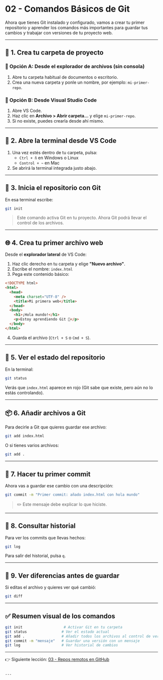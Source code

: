 # 02 - Comandos Básicos de Git

Ahora que tienes Git instalado y configurado, vamos a crear tu primer repositorio y aprender los comandos más importantes para guardar tus cambios y trabajar con versiones de tu proyecto web.

---

## 📁 1. Crea tu carpeta de proyecto

### 🔸 Opción A: Desde el explorador de archivos (sin consola)

1. Abre tu carpeta habitual de documentos o escritorio.
2. Crea una nueva carpeta y ponle un nombre, por ejemplo: `mi-primer-repo`.

### 🔸 Opción B: Desde Visual Studio Code

1. Abre VS Code.
2. Haz clic en **Archivo > Abrir carpeta...** y elige `mi-primer-repo`.
3. Si no existe, puedes crearla desde ahí mismo.

---

## 🧠 2. Abre la terminal desde VS Code

1. Una vez estés dentro de tu carpeta, pulsa:
   - `Ctrl + ñ` en Windows o Linux
   - `Control + ~` en Mac
2. Se abrirá la terminal integrada justo abajo.

---

## 🧰 3. Inicia el repositorio con Git

En esa terminal escribe:

```bash
git init
````

> Este comando activa Git en tu proyecto. Ahora Git podrá llevar el control de los archivos.

---

## 🌐 4. Crea tu primer archivo web

Desde el **explorador lateral** de VS Code:

1. Haz clic derecho en tu carpeta y elige **"Nuevo archivo"**.
2. Escribe el nombre: `index.html`
3. Pega este contenido básico:

```html
<!DOCTYPE html>
<html>
  <head>
    <meta charset="UTF-8" />
    <title>Mi primera web</title>
  </head>
  <body>
    <h1>¡Hola mundo!</h1>
    <p>Estoy aprendiendo Git 🚀</p>
  </body>
</html>
```

4. Guarda el archivo (`Ctrl + S` o `Cmd + S`).

---

## 🔎 5. Ver el estado del repositorio

En la terminal:

```bash
git status
```

Verás que `index.html` aparece en rojo (Git sabe que existe, pero aún no lo estás controlando).

---

## 📦 6. Añadir archivos a Git

Para decirle a Git que quieres guardar ese archivo:

```bash
git add index.html
```

O si tienes varios archivos:

```bash
git add .
```

---

## 💬 7. Hacer tu primer commit

Ahora vas a guardar ese cambio con una descripción:

```bash
git commit -m "Primer commit: añado index.html con hola mundo"
```

> ✏️ Este mensaje debe explicar lo que hiciste.

---

## 🧭 8. Consultar historial

Para ver los commits que llevas hechos:

```bash
git log
```

Para salir del historial, pulsa `q`.

---

## 🔁 9. Ver diferencias antes de guardar

Si editas el archivo y quieres ver qué cambió:

```bash
git diff
```

---

## ✅ Resumen visual de los comandos

```bash
git init                   # Activar Git en tu carpeta
git status                # Ver el estado actual
git add .                 # Añadir todos los archivos al control de versiones
git commit -m "mensaje"   # Guardar una versión con un mensaje
git log                   # Ver historial de cambios
```

---

👉 Siguiente lección: [03 - Repos remotos en GitHub](https://github.com/Yelose/git-tutorial-webdev/blob/main/03-Rutas-y-repos-remotos/README.md)

```

---
